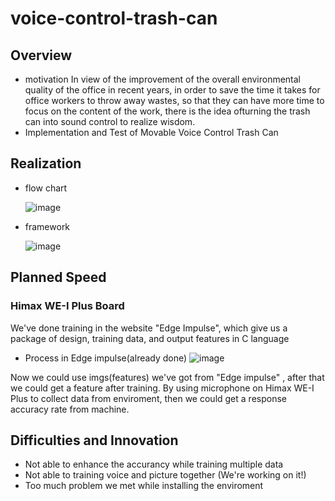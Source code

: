 # voice-control-trash-can
## Overview
* motivation
In view of the improvement of the overall environmental quality of the office in recent years, in order to save the time it takes for office workers to throw away wastes, so that they can have more time to focus on the content of the work, there is the idea of ​​turning the trash can into sound control to realize wisdom.
* Implementation and Test of Movable Voice Control Trash Can
## Realization
* flow chart

    ![image](https://user-images.githubusercontent.com/79617402/120102162-4e60bc00-c17c-11eb-97ce-8ad1de065f0f.png) 

* framework

    ![image](https://user-images.githubusercontent.com/79617402/120102177-591b5100-c17c-11eb-9688-2aa85cea6041.png)
## Planned Speed
### Himax WE-I Plus Board
We've done training in the website "Edge Impulse", which give us a package of design, training data, and output features in C language
* Process in Edge impulse(already done)
![image](https://user-images.githubusercontent.com/79617402/120102426-83b9d980-c17d-11eb-8eef-83dced374bbe.png)

Now we could use imgs(features) we've got from "Edge impulse" , after that we could get a feature after training. By using microphone on Himax WE-I Plus to collect data from enviroment, then we could get a response accuracy rate from machine.

## Difficulties and Innovation
* Not able to enhance the accurancy while training multiple data
* Not able to training voice and picture together (We're working on it!)
* Too much problem we met while installing the enviroment
